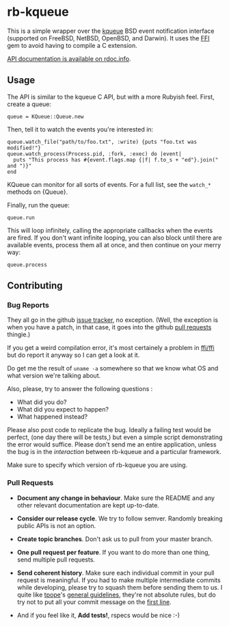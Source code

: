# rb-kqueue

This is a simple wrapper over the [kqueue](http://en.wikipedia.org/wiki/Kqueue)
BSD event notification interface (supported on FreeBSD, NetBSD, OpenBSD, and Darwin).
It uses the [FFI](http://wiki.github.com/ffi/ffi) gem to avoid having to compile a C extension.

[API documentation is available on rdoc.info](http://rdoc.info/projects/mat813/rb-kqueue).

## Usage

The API is similar to the kqueue C API, but with a more Rubyish feel.
First, create a queue:

    queue = KQueue::Queue.new

Then, tell it to watch the events you're interested in:

    queue.watch_file("path/to/foo.txt", :write) {puts "foo.txt was modified!"}
    queue.watch_process(Process.pid, :fork, :exec) do |event|
      puts "This process has #{event.flags.map {|f| f.to_s + "ed"}.join(" and ")}"
    end

KQueue can monitor for all sorts of events.
For a full list, see the `watch_*` methods on {Queue}.

Finally, run the queue:

    queue.run

This will loop infinitely, calling the appropriate callbacks when the events are fired.
If you don't want infinite looping,
you can also block until there are available events,
process them all at once,
and then continue on your merry way:

    queue.process

## Contributing

### Bug Reports

They all go in the github [issue tracker], no exception. (Well, the exception
is when you have a patch, in that case, it goes into the github [pull requests]
thingie.)

If you get a weird compilation error, it's most certainely a problem in
[ffi/ffi] but do report it anyway so I can get a look at it.

Do get me the result of `uname -a` somewhere so that we know what OS and what
version we're talking about.

Also, please, try to answer the following questions :

- What did you do?
- What did you expect to happen?
- What happened instead?

Please also post code to replicate the bug. Ideally a failing test would be
perfect, (one day there will be tests,) but even a simple script demonstrating
the error would suffice. Please don't send me an entire application, unless the
bug is in the *interaction* between rb-kqueue and a particular framework.

Make sure to specify which version of rb-kqueue you are using.

### Pull Requests

- **Document any change in behaviour**. Make sure the README and any other
  relevant documentation are kept up-to-date.

- **Consider our release cycle**. We try to follow semver. Randomly breaking
  public APIs is not an option.

- **Create topic branches**. Don't ask us to pull from your master branch.

- **One pull request per feature**. If you want to do more than one thing, send
  multiple pull requests.

- **Send coherent history**. Make sure each individual commit in your pull
  request is meaningful. If you had to make multiple intermediate commits while
  developing, please try to squash them before sending them to us. I quite like
  [tpope]'s [general guidelines], they're not absolute rules, but do try not to
  put all your commit message on the [first line].

- And if you feel like it, **Add tests!**, rspecs would be nice :-)


[issue tracker]: https://github.com/mat813/rb-kqueue/issues
[pull requests]: https://github.com/mat813/rb-kqueue/pulls
[ffi/ffi]: https://github.com/ffi/ffi
[tpope]: https://github.com/tpope
[general guidelines]: http://tbaggery.com/2008/04/19/a-note-about-git-commit-messages.html
[first line]: http://stopwritingramblingcommitmessages.com/
